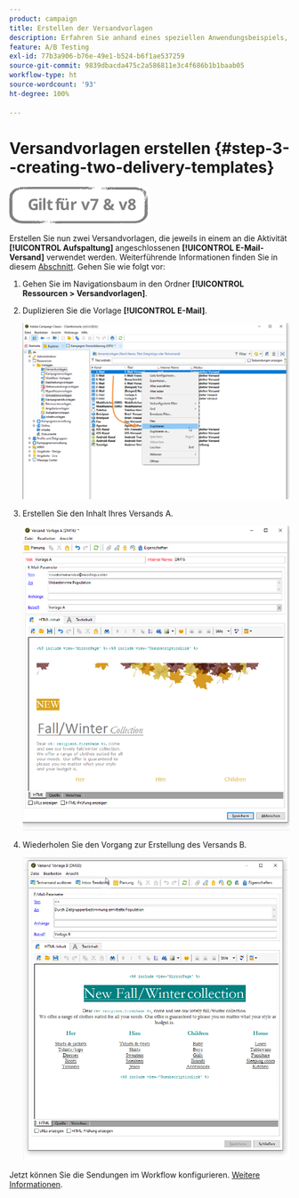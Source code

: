 ```yaml
---
product: campaign
title: Erstellen der Versandvorlagen
description: Erfahren Sie anhand eines speziellen Anwendungsbeispiels, wie Sie A/B-Tests durchführen
feature: A/B Testing
exl-id: 77b3a906-b76e-49e1-b524-b6f1ae537259
source-git-commit: 9839dbacda475c2a586811e3c4f686b1b1baab05
workflow-type: ht
source-wordcount: '93'
ht-degree: 100%

---
```


# Versandvorlagen erstellen {#step-3--creating-two-delivery-templates}

![](../../assets/common.svg)

Erstellen Sie nun zwei Versandvorlagen, die jeweils in einem an die Aktivität **[!UICONTROL Aufspaltung]** angeschlossenen **[!UICONTROL E-Mail-Versand]** verwendet werden. Weiterführende Informationen finden Sie in diesem [Abschnitt](about-templates.md). Gehen Sie wie folgt vor:

1. Gehen Sie im Navigationsbaum in den Ordner **[!UICONTROL Ressourcen > Versandvorlagen]**.
1. Duplizieren Sie die Vorlage **[!UICONTROL E-Mail]**.

   ![](assets/use_case_abtesting_deliverymodel_001.png)

1. Erstellen Sie den Inhalt Ihres Versands A.

   ![](assets/use_case_abtesting_deliverymodel_002.png)

1. Wiederholen Sie den Vorgang zur Erstellung des Versands B.

   ![](assets/use_case_abtesting_deliverymodel_003.png)

Jetzt können Sie die Sendungen im Workflow konfigurieren. [Weitere Informationen](a-b-testing-uc-configuring-deliveries.md).
